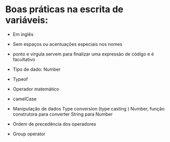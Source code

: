 # Boas práticas na escrita de variáveis:

- Em inglês
- Sem espaços ou acentuações especiais nos nomes

- ponto e virgula servem para finalizar uma expressão de código e é facultativo

- Tipo de dado: Number
- Typeof
- Operador matemático
- camelCase
- Manipulação de dados
    Type conversion (type casting )
    Number, função construtora para converter String para Number
- Ordem de precedência dos operadores
- Group operator